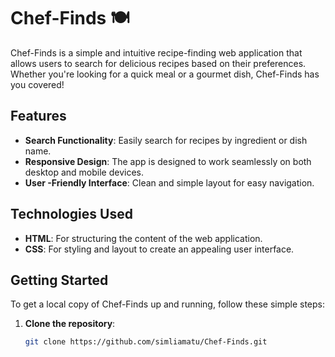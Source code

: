 # Chef-Finds 🍽️

Chef-Finds is a simple and intuitive recipe-finding web application that allows users to search for delicious recipes based on their preferences. Whether you're looking for a quick meal or a gourmet dish, Chef-Finds has you covered!

## Features

- **Search Functionality**: Easily search for recipes by ingredient or dish name.
- **Responsive Design**: The app is designed to work seamlessly on both desktop and mobile devices.
- **User -Friendly Interface**: Clean and simple layout for easy navigation.

## Technologies Used

- **HTML**: For structuring the content of the web application.
- **CSS**: For styling and layout to create an appealing user interface.

## Getting Started

To get a local copy of Chef-Finds up and running, follow these simple steps:

1. **Clone the repository**:
   ```bash
   git clone https://github.com/simliamatu/Chef-Finds.git
